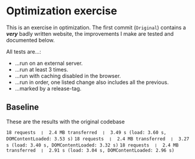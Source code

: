 # Optimization exercise

This is an exercise in optimization. The first commit (`Original`) contains
a ***very*** badly written website, the improvements I make are tested and
documented below.

All tests are...:
- ...run on an external server.
- ...run at least 3 times.
- ...run with caching disabled in the browser.
- ...run in order, one listed change also includes all the previous.
- ...marked by a release-tag.

## Baseline

These are the results with the original codebase

`18 requests  ❘  2.4 MB transferred  ❘  3.49 s (load: 3.60 s, DOMContentLoaded: 3.53 s)`
`18 requests  ❘  2.4 MB transferred  ❘  3.27 s (load: 3.40 s, DOMContentLoaded: 3.32 s)`
`18 requests  ❘  2.4 MB transferred  ❘  2.91 s (load: 3.04 s, DOMContentLoaded: 2.96 s)`

